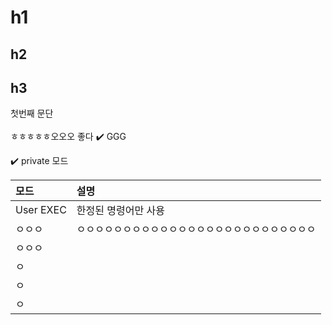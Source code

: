 # h1
## h2
## h3

첫번째 문단 <br/><br/> ㅎㅎㅎㅎㅎ오오오 좋다
✔️
GGG

✔️ private 모드<br/>



| 모드        | 설명                         |
| :-------- | :------------------------- |
| User EXEC | 한정된 명령어만 사용                |
| ㅇㅇㅇ       | ㅇㅇㅇㅇㅇㅇㅇㅇㅇㅇㅇㅇㅇㅇㅇㅇㅇㅇㅇㅇㅇㅇㅇㅇㅇㅇ |
| ㅇㅇㅇ       |                            |
| ㅇ         |                            |
| ㅇ         |                            |
| ㅇ         |                            |
